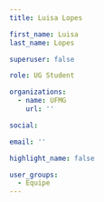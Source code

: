 ```yaml
---
title: Luisa Lopes

first_name: Luisa
last_name: Lopes

superuser: false

role: UG Student

organizations:
  - name: UFMG
    url: ''

social:

email: ''

highlight_name: false

user_groups:
  - Equipe
---
```



